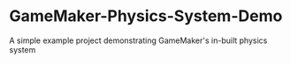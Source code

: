 # GameMaker-Physics-System-Demo
 A simple example project demonstrating GameMaker's in-built physics system
